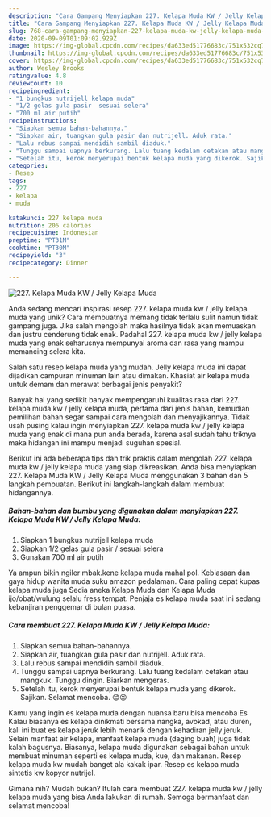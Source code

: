 ```yaml
---
description: "Cara Gampang Menyiapkan 227. Kelapa Muda KW / Jelly Kelapa Muda, Bikin Ngiler"
title: "Cara Gampang Menyiapkan 227. Kelapa Muda KW / Jelly Kelapa Muda, Bikin Ngiler"
slug: 768-cara-gampang-menyiapkan-227-kelapa-muda-kw-jelly-kelapa-muda-bikin-ngiler
date: 2020-09-09T01:09:02.929Z
image: https://img-global.cpcdn.com/recipes/da633ed51776683c/751x532cq70/227-kelapa-muda-kw-jelly-kelapa-muda-foto-resep-utama.jpg
thumbnail: https://img-global.cpcdn.com/recipes/da633ed51776683c/751x532cq70/227-kelapa-muda-kw-jelly-kelapa-muda-foto-resep-utama.jpg
cover: https://img-global.cpcdn.com/recipes/da633ed51776683c/751x532cq70/227-kelapa-muda-kw-jelly-kelapa-muda-foto-resep-utama.jpg
author: Wesley Brooks
ratingvalue: 4.8
reviewcount: 10
recipeingredient:
- "1 bungkus nutrijell kelapa muda"
- "1/2 gelas gula pasir  sesuai selera"
- "700 ml air putih"
recipeinstructions:
- "Siapkan semua bahan-bahannya."
- "Siapkan air, tuangkan gula pasir dan nutrijell. Aduk rata."
- "Lalu rebus sampai mendidih sambil diaduk."
- "Tunggu sampai uapnya berkurang. Lalu tuang kedalam cetakan atau mangkuk. Tunggu dingin. Biarkan mengeras."
- "Setelah itu, kerok menyerupai bentuk kelapa muda yang dikerok. Sajikan. Selamat mencoba. 😊😉"
categories:
- Resep
tags:
- 227
- kelapa
- muda

katakunci: 227 kelapa muda 
nutrition: 206 calories
recipecuisine: Indonesian
preptime: "PT31M"
cooktime: "PT30M"
recipeyield: "3"
recipecategory: Dinner

---
```



![227. Kelapa Muda KW / Jelly Kelapa Muda](https://img-global.cpcdn.com/recipes/da633ed51776683c/751x532cq70/227-kelapa-muda-kw-jelly-kelapa-muda-foto-resep-utama.jpg)

Anda sedang mencari inspirasi resep 227. kelapa muda kw / jelly kelapa muda yang unik? Cara membuatnya memang tidak terlalu sulit namun tidak gampang juga. Jika salah mengolah maka hasilnya tidak akan memuaskan dan justru cenderung tidak enak. Padahal 227. kelapa muda kw / jelly kelapa muda yang enak seharusnya mempunyai aroma dan rasa yang mampu memancing selera kita.

Salah satu resep kelapa muda yang mudah. Jelly kelapa muda ini dapat dijadikan campuran minuman lain atau dimakan. Khasiat air kelapa muda untuk demam dan merawat berbagai jenis penyakit?

Banyak hal yang sedikit banyak mempengaruhi kualitas rasa dari 227. kelapa muda kw / jelly kelapa muda, pertama dari jenis bahan, kemudian pemilihan bahan segar sampai cara mengolah dan menyajikannya. Tidak usah pusing kalau ingin menyiapkan 227. kelapa muda kw / jelly kelapa muda yang enak di mana pun anda berada, karena asal sudah tahu triknya maka hidangan ini mampu menjadi suguhan spesial.


Berikut ini ada beberapa tips dan trik praktis dalam mengolah 227. kelapa muda kw / jelly kelapa muda yang siap dikreasikan. Anda bisa menyiapkan 227. Kelapa Muda KW / Jelly Kelapa Muda menggunakan 3 bahan dan 5 langkah pembuatan. Berikut ini langkah-langkah dalam membuat hidangannya.

<!--inarticleads1-->

##### Bahan-bahan dan bumbu yang digunakan dalam menyiapkan 227. Kelapa Muda KW / Jelly Kelapa Muda:

1. Siapkan 1 bungkus nutrijell kelapa muda
1. Siapkan 1/2 gelas gula pasir / sesuai selera
1. Gunakan 700 ml air putih


Ya ampun bikin ngiler mbak.kene kelapa muda mahal pol. Kebiasaan dan gaya hidup wanita muda suku amazon pedalaman. Cara paling cepat kupas kelapa muda juga Sedia aneka Kelapa Muda dan Kelapa Muda ijo/obat/wulung selalu fress tempat. Penjaja es kelapa muda saat ini sedang kebanjiran penggemar di bulan puasa. 

<!--inarticleads2-->

##### Cara membuat 227. Kelapa Muda KW / Jelly Kelapa Muda:

1. Siapkan semua bahan-bahannya.
1. Siapkan air, tuangkan gula pasir dan nutrijell. Aduk rata.
1. Lalu rebus sampai mendidih sambil diaduk.
1. Tunggu sampai uapnya berkurang. Lalu tuang kedalam cetakan atau mangkuk. Tunggu dingin. Biarkan mengeras.
1. Setelah itu, kerok menyerupai bentuk kelapa muda yang dikerok. Sajikan. Selamat mencoba. 😊😉


Kamu yang ingin es kelapa muda dengan nuansa baru bisa mencoba Es Kalau biasanya es kelapa dinikmati bersama nangka, avokad, atau duren, kali ini buat es kelapa jeruk lebih menarik dengan kehadiran jelly jeruk. Selain manfaat air kelapa, manfaat kelapa muda (daging buah) juga tidak kalah bagusnya. Biasanya, kelapa muda digunakan sebagai bahan untuk membuat minuman seperti es kelapa muda, kue, dan makanan. Resep kelapa muda kw mudah banget ala kakak ipar. Resep es kelapa muda sintetis kw kopyor nutrijel. 

Gimana nih? Mudah bukan? Itulah cara membuat 227. kelapa muda kw / jelly kelapa muda yang bisa Anda lakukan di rumah. Semoga bermanfaat dan selamat mencoba!
